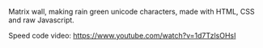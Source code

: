 Matrix wall, making rain green unicode characters, made with HTML, CSS and raw Javascript.

Speed code video: 
https://www.youtube.com/watch?v=1d7TzlsOHsI
